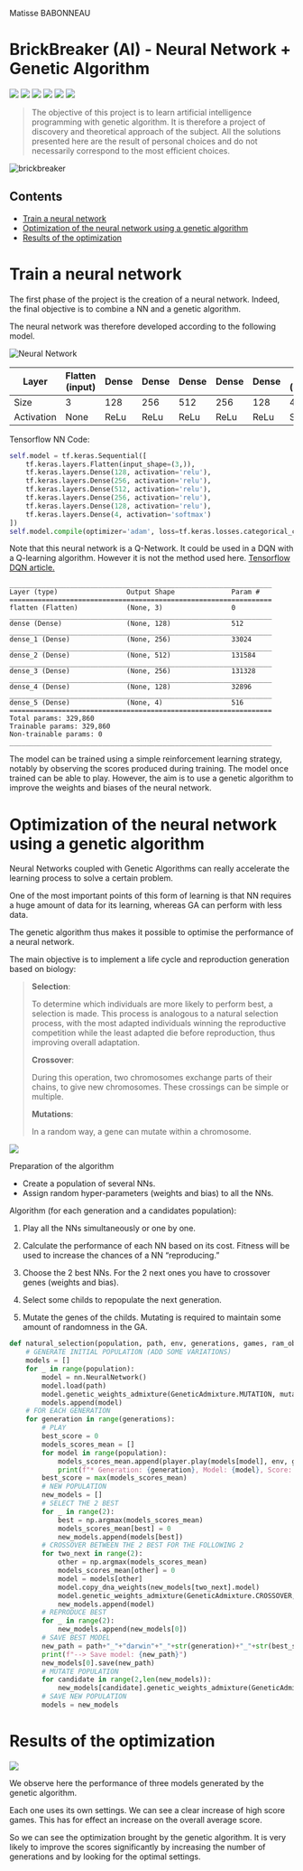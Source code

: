 Matisse BABONNEAU

# BrickBreaker (AI) - Neural Network + Genetic Algorithm

![](https://img.shields.io/static/v1.svg?label=Python&message=Proramming&color=d26667)
![](https://img.shields.io/static/v1.svg?label=Artificial&message=Intelligence&color=cf855b)
![](https://img.shields.io/static/v1.svg?label=AI&message=NeuralNetwork&color=c49058)
![](https://img.shields.io/static/v1.svg?label=AI&message=GeneticAlgorithm&color=b0b451)
![](https://img.shields.io/static/v1.svg?label=Machine&message=Learning&color=68b369)
![](https://img.shields.io/static/v1.svg?label=Deep&message=Learning&color=6066d5)

> The objective of this project is to learn artificial intelligence programming with genetic algorithm. It is therefore a project of discovery and theoretical approach of the subject. All the solutions presented here are the result of personal choices and do not necessarily correspond to the most efficient choices. 

![brickbreaker](https://user-images.githubusercontent.com/32793760/111870562-c09b7000-8985-11eb-9ec2-2378a2a35250.gif)

## Contents

* [Train a neural network](#train-a-neural-network)
* [Optimization of the neural network using a genetic algorithm](#optimization-of-the-neural-network-using-a-genetic-algorithm)
* [Results of the optimization](#results-of-the-optimization)

# Train a neural network

The first phase of the project is the creation of a neural network. Indeed, the final objective is to combine a NN and a genetic algorithm. 

The neural network was therefore developed according to the following model.

![Neural Network](./assets/nn.svg)

| Layer      | Flatten (input) | Dense | Dense | Dense | Dense | Dense | Dense (output) |
|------------|-----------------|-------|-------|-------|-------|-------|----------------|
| Size       | 3               | 128   | 256   | 512   | 256   | 128   | 4              |
| Activation | None            | ReLu  | ReLu  | ReLu  | ReLu  | ReLu  | SoftMax        |

Tensorflow NN Code:

```python
self.model = tf.keras.Sequential([
    tf.keras.layers.Flatten(input_shape=(3,)),
    tf.keras.layers.Dense(128, activation='relu'),
    tf.keras.layers.Dense(256, activation='relu'),
    tf.keras.layers.Dense(512, activation='relu'),
    tf.keras.layers.Dense(256, activation='relu'),
    tf.keras.layers.Dense(128, activation='relu'),
    tf.keras.layers.Dense(4, activation='softmax')
])
self.model.compile(optimizer='adam', loss=tf.keras.losses.categorical_crossentropy, metrics=['accuracy'])
```

Note that this neural network is a Q-Network. It could be used in a DQN with a Q-learning algorithm. However it is not the method used here. [Tensorflow DQN article.](https://www.tensorflow.org/agents/tutorials/0_intro_rl)

```
_________________________________________________________________
Layer (type)                 Output Shape              Param #   
=================================================================
flatten (Flatten)            (None, 3)                 0         
_________________________________________________________________
dense (Dense)                (None, 128)               512       
_________________________________________________________________
dense_1 (Dense)              (None, 256)               33024     
_________________________________________________________________
dense_2 (Dense)              (None, 512)               131584    
_________________________________________________________________
dense_3 (Dense)              (None, 256)               131328    
_________________________________________________________________
dense_4 (Dense)              (None, 128)               32896     
_________________________________________________________________
dense_5 (Dense)              (None, 4)                 516       
=================================================================
Total params: 329,860
Trainable params: 329,860
Non-trainable params: 0
_________________________________________________________________
```

The model can be trained using a simple reinforcement learning strategy, notably by observing the scores produced during training. The model once trained can be able to play. However, the aim is to use a genetic algorithm to improve the weights and biases of the neural network.

# Optimization of the neural network using a genetic algorithm

Neural Networks coupled with Genetic Algorithms can really accelerate the learning process to solve a certain problem. 

One of the most important points of this form of learning is that NN requires a huge amount of data for its learning, whereas GA can perform with less data.

The genetic algorithm thus makes it possible to optimise the performance of a neural network.

The main objective is to implement a life cycle and reproduction generation based on biology: 

> __Selection__:
>
> To determine which individuals are more likely to perform best, a selection is made.
This process is analogous to a natural selection process, with the most adapted individuals winning the reproductive competition while the least adapted die before reproduction, thus improving overall adaptation.
>
>  __Crossover__: 
>
> During this operation, two chromosomes exchange parts of their chains, to give new chromosomes. These crossings can be simple or multiple.
>
> __Mutations__:
>
> In a random way, a gene can mutate within a chromosome.
 
![](./assets/ga.png)

Preparation of the algorithm

* Create a population of several NNs.
* Assign random hyper-parameters (weights and bias) to all the NNs.

Algorithm (for each generation and a candidates population):

1. Play all the NNs simultaneously or one by one.

2. Calculate the performance of each NN based on its cost. Fitness will be used to increase the chances of a NN “reproducing.” 

3. Choose the 2 best NNs. For the 2 next ones you have to crossover genes (weights and bias). 

4. Select some childs to repopulate the next generation.

5. Mutate the genes of the childs. Mutating is required to maintain some amount of randomness in the GA.

```python
def natural_selection(population, path, env, generations, games, ram_obs, mutate_man, mutate_prob, crossover_prob):
    # GENERATE INITIAL POPULATION (ADD SOME VARIATIONS)
    models = []
    for _ in range(population):
        model = nn.NeuralNetwork()
        model.load(path)
        model.genetic_weights_admixture(GeneticAdmixture.MUTATION, mutate_prob, magnitude = mutate_man)
        models.append(model)
    # FOR EACH GENERATION
    for generation in range(generations):
        # PLAY
        best_score = 0
        models_scores_mean = []
        for model in range(population):
            models_scores_mean.append(player.play(models[model], env, games, ram_obs, False, False, True))
            print(f"* Generation: {generation}, Model: {model}, Score: {models_scores_mean[-1]}")
        best_score = max(models_scores_mean)
        # NEW POPULATION
        new_models = []
        # SELECT THE 2 BEST
        for _ in range(2):
            best = np.argmax(models_scores_mean)
            models_scores_mean[best] = 0
            new_models.append(models[best])
        # CROSSOVER BETWEEN THE 2 BEST FOR THE FOLLOWING 2
        for two_next in range(2):
            other = np.argmax(models_scores_mean)
            models_scores_mean[other] = 0
            model = models[other]
            model.copy_dna_weights(new_models[two_next].model)
            model.genetic_weights_admixture(GeneticAdmixture.CROSSOVER, crossover_prob, model = new_models[1 if two_next == 0 else 0].model)
            new_models.append(model)
        # REPRODUCE BEST
        for _ in range(2):
            new_models.append(new_models[0])
        # SAVE BEST MODEL
        new_path = path+"_"+"darwin"+"_"+str(generation)+"_"+str(best_score)
        print(f"--> Save model: {new_path}")
        new_models[0].save(new_path)
        # MUTATE POPULATION
        for candidate in range(2,len(new_models)):
            new_models[candidate].genetic_weights_admixture(GeneticAdmixture.MUTATION, mutate_prob, magnitude=mutate_man)
        # SAVE NEW POPULATION
        models = new_models
```

# Results of the optimization

![](./assets/50games.png)

We observe here the performance of three models generated by the genetic algorithm.

Each one uses its own settings. We can see a clear increase of high score games. This has for effect an increase on the overall average score.

So we can see the optimization brought by the genetic algorithm. It is very likely to improve the scores significantly by increasing the number of generations and by looking for the optimal settings.